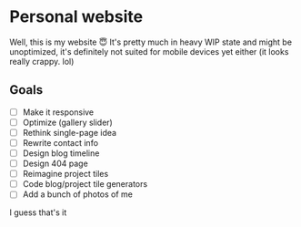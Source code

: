 # Personal website
Well, this is my website 😇 It's pretty much in heavy WIP state and might be unoptimized, it's definitely not suited for mobile devices yet either (it looks really crappy. lol)

## Goals
- [ ] Make it responsive
- [ ] Optimize (gallery slider)
- [ ] Rethink single-page idea
- [ ] Rewrite contact info
- [ ] Design blog timeline
- [ ] Design 404 page
- [ ] Reimagine project tiles
- [ ] Code blog/project tile generators
- [ ] Add a bunch of photos of me

I guess that's it
